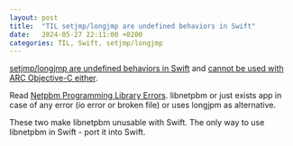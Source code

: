 ```yaml
---
layout: post
title:  "TIL setjmp/longjmp are undefined behaviors in Swift"
date:   2024-05-27 22:11:00 +0200
categories: TIL, Swift, setjmp/longjmp
---
```

[setjmp/longjmp are undefined behaviors in Swift](https://forums.swift.org/t/on-the-road-to-swift-6/32862/146?page=8) and [cannot be used with ARC Objective-C either](https://x.com/jckarter/status/528971489257984000).

Read [Netpbm Programming Library Errors](https://netpbm.sourceforge.net/doc/liberror.html). libnetpbm or just exists app in case of any error (io error or broken file) or uses longjpm as alternative.

These two make libnetpbm unusable with Swift. The only way to use libnetpbm in Swift - port it into Swift.
